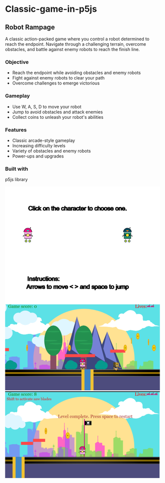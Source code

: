 <div class="game-description">
  <h1>Classic-game-in-p5js</h1>
  <h2>Robot Rampage</h2>
  <p>A classic action-packed game where you control a robot determined to reach the endpoint. Navigate through a challenging terrain, overcome obstacles, and battle against enemy robots to reach the finish line.</p>
  <h3>Objective</h3>
  <ul>
    <li>Reach the endpoint while avoiding obstacles and enemy robots</li>
    <li>Fight against enemy robots to clear your path</li>
    <li>Overcome challenges to emerge victorious</li>
  </ul>
  <h3>Gameplay</h3>
  <ul>
    <li>Use W, A, S, D to move your robot</li>
    <li>Jump to avoid obstacles and attack enemies</li>
    <li>Collect coins to unleash your robot's abilities</li>
  </ul>
  <h3>Features</h3>
  <ul>
    <li>Classic arcade-style gameplay</li>
    <li>Increasing difficulty levels</li>
    <li>Variety of obstacles and enemy robots</li>
    <li>Power-ups and upgrades</li>
  </ul>
  <h3>Built with</h3>
  <p>p5js library</p>
</div>

<div>
  <img src="images/1.png">
  <img src="images/2.png">
  <img src="images/3.png">
</div>
